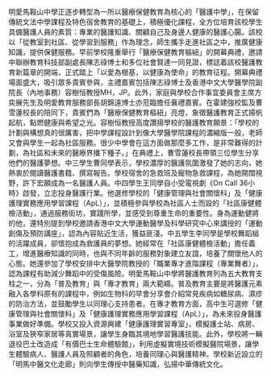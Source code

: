 明愛馬鞍山中學正逐步轉型為一所以醫療保健教育為核心的「醫護中學」，在保留傳統文法中學課程及特色宿舍教育的基礎上，積極優化課程，全方位培育該校學生具備醫護人員的素質：專業的醫護知識、關顧自己及身邊人健康的醫護心腸。該校以「從教室到社區、從學習到服務」作為理念，師生攜手走進社區之中，推廣健康知識，提供保健服務。早前學校隆重舉行「醫療保健教育樞紐」的開幕典禮，邀請中聯辦教育科技部副處長陳志祿博士和多位社會賢達一同見證，標誌着該校醫護教育新篇章的開端，正式踏上「以愛為根基，以健康為使命」的教育征程。開幕典禮場面盛大，吸引眾多貴賓參與，主禮嘉賓包括陳志祿博士及香港中文大學醫學院副院長（內地事務）容樹恒教授MH，JP。此外，家庭與學校合作事宜委員會主席方奕展先生及明愛教育服務部長胡錦遠博士亦蒞臨擔任襄禮嘉賓。在霍建強校監及曹雪蓮校長的陪同下，貴賓們為「醫療保健教育樞紐」亮燈，象徵醫護教育正式揚帆起航，點燃健康與希望之光。容樹恒教授高度讚揚學校的醫護教育願景：「學校的計劃與構想真的很厲害，把中學課程設計到像大學醫學院課程的濃縮版一般，老師又會與學生一起為社區服務。很少中學會在這方面做那麼多工作，是非常難得的計劃，為社區和未來的醫療界播下種子。」在典禮上，曹雪蓮校長帶領三位學生分享他們的醫護夢想。中三學生曹同學表示，學校濃厚的醫護氛圍激發了她的志向，她熱衷於閱讀醫護書籍、撰寫報告。學校宿舍的急救班及寵物急救課程，為她開闊視野，許下宏願成為一名醫護人員。中四學生王同學自小受電視劇《On Call 36小時》啟發，立志投身醫護行業。他選修學校的「健康管理與社會關懷科」及「健康護理實務應用學習課程（ApL）」，並積極參與學校為社區人士而設的「社區康健體檢活動」，通過服務街坊，實踐所學，並感受到尊重生命的重要性。身為運動健將的他，還特別提到學校邀請香港中文大學運動醫學及科學研究中心來講授的「運動創傷及預防講座」，認為內容貼近生活，獲益匪淺。中五學生李同學是學校舞蹈組的活躍成員，卻懷抱成為救護員的夢想。她經常在「社區康健體檢活動」擔任義工，增進醫療知識的同時，也與不同年齡的服務對象建立友誼，培養了關懷他人的心態。她還參加了學校安排中大醫學院教授的「職業專才進階課程（專業舞者）」，認為課程有助減少舞蹈中的受傷風險。明愛馬鞍山中學將醫護教育列為五大教育支柱之一，分為「普及教育」與「專才教育」兩大範疇。普及教育主要是將醫護元素融入各學科原有的課程中，例如生物科的早會分享會介紹常見疾病如糖尿病、濕疹的防治方法，並鼓勵學生以同理心支持患者。在專才教育方面，高中生可選修「健康管理與社會關懷科」及「健康護理實務應用學習課程（ApL）」，為未來投身醫護事業做好準備。學校又投入資源興建「健康護理實習專室」，模擬護士站、病房、浴室及狹窄家居等真實場景，讓學生身臨其境地學習醫護技能。此外，學校將一輛退役巴士改造成「有價巴士生命體驗館」，利用虛擬實境技術模擬醫院場景，讓學生體驗病人、醫護人員及照顧者的角色，培養同理心與醫護精神。學校新近設立的「明馬中醫文化走廊」則向學生傳授中醫藥知識，弘揚中華傳統文化。